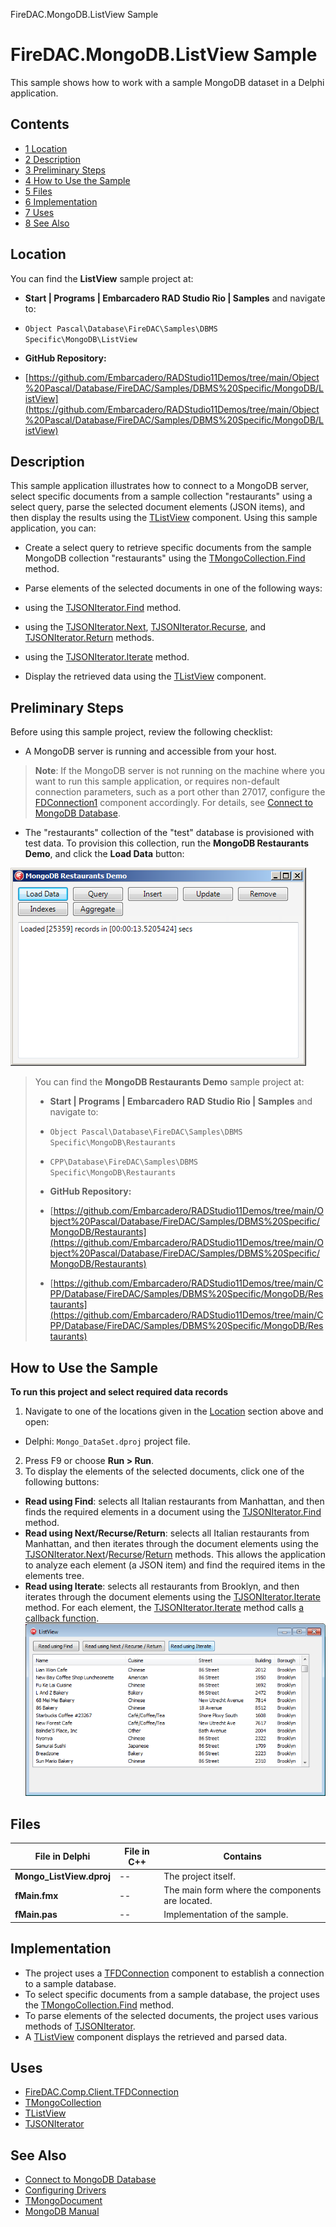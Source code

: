 FireDAC.MongoDB.ListView Sample[]()
# FireDAC.MongoDB.ListView Sample 


This sample shows how to work with a sample MongoDB dataset in a Delphi application.
## Contents



* [1 Location](#Location)
* [2 Description](#Description)
* [3 Preliminary Steps](#Preliminary_Steps)
* [4 How to Use the Sample](#How_to_Use_the_Sample)
* [5 Files](#Files)
* [6 Implementation](#Implementation)
* [7 Uses](#Uses)
* [8 See Also](#See_Also)


## Location 

You can find the **ListView** sample project at:
* **Start | Programs | Embarcadero RAD Studio Rio | Samples** and navigate to:

* `Object Pascal\Database\FireDAC\Samples\DBMS Specific\MongoDB\ListView`

* **GitHub Repository:**

* [https://github.com/Embarcadero/RADStudio11Demos/tree/main/Object%20Pascal/Database/FireDAC/Samples/DBMS%20Specific/MongoDB/ListView](https://github.com/Embarcadero/RADStudio11Demos/tree/main/Object%20Pascal/Database/FireDAC/Samples/DBMS%20Specific/MongoDB/ListView)

## Description 

This sample application illustrates how to connect to a MongoDB server, select specific documents from a sample collection "restaurants" using a select query, parse the selected document elements (JSON items), and then display the results using the [TListView](http://docwiki.embarcadero.com/Libraries/en/Vcl.ComCtrls.TListView) component. Using this sample application, you can:

*  Create a select query to retrieve specific documents from the sample MongoDB collection "restaurants" using the [TMongoCollection.Find](http://docwiki.embarcadero.com/Libraries/en/FireDAC.Phys.MongoDBWrapper.TMongoCollection.Find) method.
*  Parse elements of the selected documents in one of the following ways:

*  using the [TJSONIterator.Find](http://docwiki.embarcadero.com/Libraries/en/System.JSON.Builders.TJSONIterator.Find) method.
*  using the [TJSONIterator.Next](http://docwiki.embarcadero.com/Libraries/en/System.JSON.Builders.TJSONIterator.Next), [TJSONIterator.Recurse](http://docwiki.embarcadero.com/Libraries/en/System.JSON.Builders.TJSONIterator.Recurse), and [TJSONIterator.Return](http://docwiki.embarcadero.com/Libraries/en/System.JSON.Builders.TJSONIterator.Return) methods.
*  using the [TJSONIterator.Iterate](http://docwiki.embarcadero.com/Libraries/en/System.JSON.Builders.TJSONIterator.Iterate) method.

*  Display the retrieved data using the [TListView](http://docwiki.embarcadero.com/Libraries/en/FMX.ListView.TListView) component.

## Preliminary Steps 

Before using this sample project, review the following checklist:
*  A MongoDB server is running and accessible from your host.

> **Note**: If the MongoDB server is not running on the machine where you want to run this sample application, or requires non-default connection parameters, such as a port other than 27017, configure the [FDConnection1](http://docwiki.embarcadero.com/Libraries/en/FireDAC.Comp.Client.TFDConnection) component accordingly. For details, see [Connect to MongoDB Database](http://docwiki.embarcadero.com/RADStudio/en/Connect_to_MongoDB_Database_(FireDAC)).


*  The "restaurants" collection of the "test" database is provisioned with test data. To provision this collection, run the **MongoDB Restaurants Demo**, and click the **Load Data** button:


![MongoDB Restaurants Demo.png](Readme%20Files/MongoDB%20Restaurants%20Demo.png)


> You can find the **MongoDB Restaurants Demo** sample project at:
> 
> * **Start | Programs | Embarcadero RAD Studio Rio | Samples** and navigate to:
> 
> * `Object Pascal\Database\FireDAC\Samples\DBMS Specific\MongoDB\Restaurants`
> * `CPP\Database\FireDAC\Samples\DBMS Specific\MongoDB\Restaurants`
> 
> * **GitHub Repository:**
> 
> * [https://github.com/Embarcadero/RADStudio11Demos/tree/main/Object%20Pascal/Database/FireDAC/Samples/DBMS%20Specific/MongoDB/Restaurants](https://github.com/Embarcadero/RADStudio11Demos/tree/main/Object%20Pascal/Database/FireDAC/Samples/DBMS%20Specific/MongoDB/Restaurants)
> * [https://github.com/Embarcadero/RADStudio11Demos/tree/main/CPP/Database/FireDAC/Samples/DBMS%20Specific/MongoDB/Restaurants](https://github.com/Embarcadero/RADStudio11Demos/tree/main/CPP/Database/FireDAC/Samples/DBMS%20Specific/MongoDB/Restaurants)


## How to Use the Sample 

**To run this project and select required data records**
1.  Navigate to one of the locations given in the [Location](#Location) section above and open:

*  Delphi: `Mongo_DataSet.dproj` project file.

2.  Press F9 or choose **Run > Run**.
3.  To display the elements of the selected documents, click one of the following buttons:

* **Read using Find**: selects all Italian restaurants from Manhattan, and then finds the required elements in a document using the [TJSONIterator.Find](http://docwiki.embarcadero.com/Libraries/en/System.JSON.Builders.TJSONIterator.Find) method.
* **Read using Next/Recurse/Return**: selects all Italian restaurants from Manhattan, and then iterates through the document elements using the [TJSONIterator.Next](http://docwiki.embarcadero.com/Libraries/en/System.JSON.Builders.TJSONIterator.Next)/[Recurse](http://docwiki.embarcadero.com/Libraries/en/System.JSON.Builders.TJSONIterator.Recurse)/[Return](http://docwiki.embarcadero.com/Libraries/en/System.JSON.Builders.TJSONIterator.Return) methods. This allows the application to analyze each element (a JSON item) and find the required items in the elements tree.
* **Read using Iterate**: selects all restaurants from Brooklyn, and then iterates through the document elements using the [TJSONIterator.Iterate](http://docwiki.embarcadero.com/Libraries/en/System.JSON.Builders.TJSONIterator.Iterate) method. For each element, the [TJSONIterator.Iterate](http://docwiki.embarcadero.com/Libraries/en/System.JSON.Builders.TJSONIterator.Iterate) method calls [a callback function](http://docwiki.embarcadero.com/Libraries/en/System.JSON.Builders.TJSONIterator.TIterateFunc).
![MongoDB ListView.png](Readme%20Files/MongoDB%20ListView.png)
## Files 



| **File in Delphi**       | **File in C++** | **Contains**                                    |
| ------------------------ | --------------- | ----------------------------------------------- |
| **Mongo_ListView.dproj** | --              | The project itself.                             |
| **fMain.fmx**            | --              | The main form where the components are located. |
| **fMain.pas**            | --              | Implementation of the sample.                   |


## Implementation 


*  The project uses a [TFDConnection](http://docwiki.embarcadero.com/Libraries/en/FireDAC.Comp.Client.TFDConnection) component to establish a connection to a sample database.
*  To select specific documents from a sample database, the project uses the [TMongoCollection.Find](http://docwiki.embarcadero.com/Libraries/en/FireDAC.Phys.MongoDBWrapper.TMongoCollection.Find) method.
*  To parse elements of the selected documents, the project uses various methods of [TJSONIterator](http://docwiki.embarcadero.com/Libraries/en/System.JSON.Builders.TJSONIterator).
*  A [TListView](http://docwiki.embarcadero.com/Libraries/en/Vcl.ComCtrls.TListView) component displays the retrieved and parsed data.

## Uses 


* [FireDAC.Comp.Client.TFDConnection](http://docwiki.embarcadero.com/Libraries/en/FireDAC.Comp.Client.TFDConnection)
* [TMongoCollection](http://docwiki.embarcadero.com/Libraries/en/FireDAC.Phys.MongoDBWrapper.TMongoCollection)
* [TListView](http://docwiki.embarcadero.com/Libraries/en/Vcl.ComCtrls.TListView)
* [TJSONIterator](http://docwiki.embarcadero.com/Libraries/en/System.JSON.Builders.TJSONIterator)

## See Also 


* [Connect to MongoDB Database](http://docwiki.embarcadero.com/RADStudio/en/Connect_to_MongoDB_Database_(FireDAC))
* [Configuring Drivers](http://docwiki.embarcadero.com/RADStudio/en/Configuring_Drivers_(FireDAC))
* [TMongoDocument](http://docwiki.embarcadero.com/Libraries/en/FireDAC.Phys.MongoDBWrapper.TMongoDocument)
* [MongoDB Manual](http://docs.mongodb.org/)





